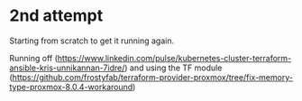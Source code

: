 # 2nd attempt

Starting from scratch to get it running again.

Running off (https://www.linkedin.com/pulse/kubernetes-cluster-terraform-ansible-kris-unnikannan-7idre/) and using the TF module (https://github.com/frostyfab/terraform-provider-proxmox/tree/fix-memory-type-proxmox-8.0.4-workaround)

